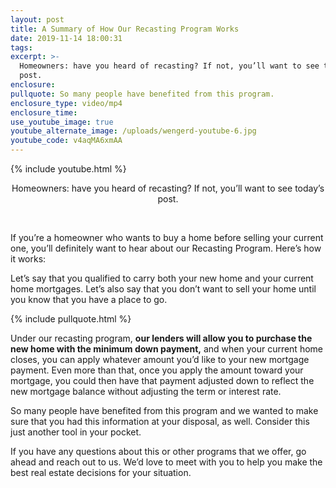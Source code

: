 ```yaml
---
layout: post
title: A Summary of How Our Recasting Program Works
date: 2019-11-14 18:00:31
tags:
excerpt: >-
  Homeowners: have you heard of recasting? If not, you’ll want to see today’s
  post.
enclosure:
pullquote: So many people have benefited from this program.
enclosure_type: video/mp4
enclosure_time:
use_youtube_image: true
youtube_alternate_image: /uploads/wengerd-youtube-6.jpg
youtube_code: v4aqMA6xmAA
---
```


{% include youtube.html %}

<center>Homeowners: have you heard of recasting? If not, you&rsquo;ll want to see today&rsquo;s post.</center>

&nbsp;

If you’re a homeowner who wants to buy a home before selling your current one, you’ll definitely want to hear about our Recasting Program. Here’s how it works:

Let’s say that you qualified to carry both your new home and your current home mortgages. Let’s also say that you don’t want to sell your home until you know that you have a place to go.

{% include pullquote.html %}

Under our recasting program, **our lenders will allow you to purchase the new home with the minimum down payment,** and when your current home closes, you can apply whatever amount you’d like to your new mortgage payment. Even more than that, once you apply the amount toward your mortgage, you could then have that payment adjusted down to reflect the new mortgage balance without adjusting the term or interest rate.

So many people have benefited from this program and we wanted to make sure that you had this information at your disposal, as well. Consider this just another tool in your pocket.

If you have any questions about this or other programs that we offer, go ahead and reach out to us. We’d love to meet with you to help you make the best real estate decisions for your situation.